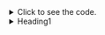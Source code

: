 <details><summary>Click to see the code.</summary>
 
```python
print("hello world!")
``` 
</details>

<details>
<summary>Heading1</summary>
some text
<details>
<summary>Heading1.1</summary>
some more text
<details>
<summary>Heading1.1.1</summary>
even more text
</details>
</details>
</details>
